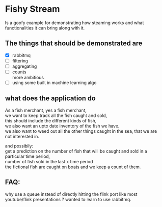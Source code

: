 # Fishy Stream

Is a goofy example for demonstrating how steaming works and what functionalities it can bring along with it.

## The things that should be demonstrated are
  - [x] rabbitmq
  - [ ] filtering
  - [ ] aggregating
  - [ ] counts  
more ambitious 
  - [ ] using some built in machine learning algo
  
## what does the application do
As a fish merchant, yes a fish merchant,  
we want to keep track all the fish caught and sold,  
this should include the different kinds of fish,  
we also want an upto date inventory of the fish we have.  
we also want to weed out all the other things caught in the sea, that we are not interested in.

and possibily:  
get a prediction on the number of fish that will be caught and sold in a particular time period,  
number of fish sold in the last x time period  
the fictional fish are caught on boats and we keep a count of them.
 
## FAQ:
why use a queue instead of directly hitting the flink port like most youtube/flink presentations ?
wanted to learn to use rabbitmq.


  